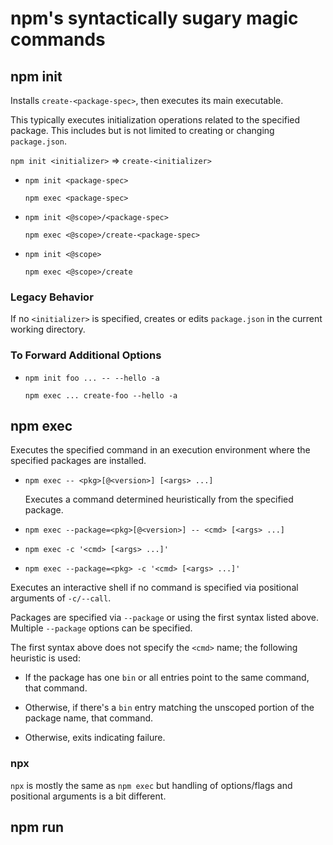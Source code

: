 # npm's syntactically sugary magic commands

## npm init

Installs `create-<package-spec>`, then executes its main executable.

This typically executes initialization operations related to the
specified package.  This includes but is not limited to creating or
changing `package.json`.

`npm init <initializer>` => `create-<initializer>`

-   `npm init <package-spec>`

    `npm exec <package-spec>`

-   `npm init <@scope>/<package-spec>`

    `npm exec <@scope>/create-<package-spec>`

-   `npm init <@scope>`

    `npm exec <@scope>/create`

### Legacy Behavior

If no `<initializer>` is specified, creates or edits `package.json` in
the current working directory.

### To Forward Additional Options

-   `npm init foo ... -- --hello -a`

    `npm exec ... create-foo --hello -a`

## npm exec

Executes the specified command in an execution environment where the
specified packages are installed.

-   `npm exec -- <pkg>[@<version>] [<args> ...]`

    Executes a command determined heuristically from the specified
    package.

-   `npm exec --package=<pkg>[@<version>] -- <cmd> [<args> ...]`

-   `npm exec -c '<cmd> [<args> ...]'`

-   `npm exec --package=<pkg> -c '<cmd> [<args> ...]'`

Executes an interactive shell if no command is specified via
positional arguments of `-c/--call`.

Packages are specified via `--package` or using the first syntax
listed above.  Multiple `--package` options can be specified.

The first syntax above does not specify the `<cmd>` name; the
following heuristic is used:

-   If the package has one `bin` or all entries point to the same
    command, that command.

-   Otherwise, if there's a `bin` entry matching the unscoped portion
    of the package name, that command.

-   Otherwise, exits indicating failure.

### npx

`npx` is mostly the same as `npm exec` but handling of options/flags
and positional arguments is a bit different.

## npm run
